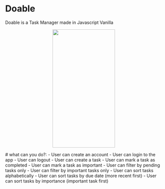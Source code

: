 # Doable
Doable is a Task Manager made in Javascript Vanilla
<p align="center">
  <img  width="200px" height="380" src="https://user-images.githubusercontent.com/82674454/141707113-491928a9-f268-4cf6-a0b9-60b213a66598.png" />
</p>
# what can you do?:
 - User can create an account
 - User can login to the app
 - User can logout
 - User can create a task
 - User can mark a task as completed
 - User can mark a task as important
 - User can filter by pending tasks only
 - User can filter by important tasks only
 - User can sort tasks alphabetically
 - User can sort tasks by due date (more recent first)
 - User can sort tasks by importance (important task first)
